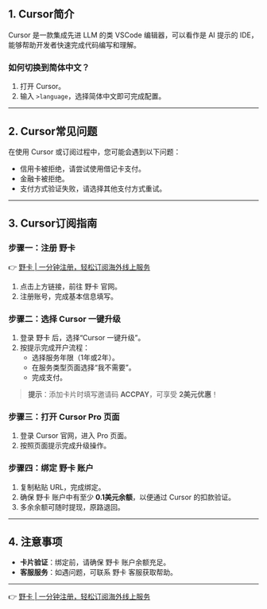 ## 1. Cursor简介

Cursor 是一款集成先进 LLM 的类 VSCode 编辑器，可以看作是 AI 提示的 IDE，能够帮助开发者快速完成代码编写和理解。

### 如何切换到简体中文？

1. 打开 Cursor。
2. 输入 `>language`，选择简体中文即可完成配置。

---

## 2. Cursor常见问题

在使用 Cursor 或订阅过程中，您可能会遇到以下问题：

- 信用卡被拒绝，请尝试使用借记卡支付。
- 金融卡被拒绝。
- 支付方式验证失败，请选择其他支付方式重试。

---

## 3. Cursor订阅指南

### 步骤一：注册 野卡

👉 [野卡 | 一分钟注册，轻松订阅海外线上服务](https://bit.ly/bewildcard)

1. 点击上方链接，前往 野卡 官网。
2. 注册账号，完成基本信息填写。

### 步骤二：选择 Cursor 一键升级

1. 登录 野卡 后，选择“Cursor 一键升级”。
2. 按提示完成开户流程：
   - 选择服务年限（1年或2年）。
   - 在服务类型页面选择“我不需要”。
   - 完成支付。

> **提示**：添加卡片时填写邀请码 **ACCPAY**，可享受 **2美元优惠**！

### 步骤三：打开 Cursor Pro 页面

1. 登录 Cursor 官网，进入 Pro 页面。
2. 按照页面提示完成升级操作。

### 步骤四：绑定 野卡 账户

1. 复制粘贴 URL，完成绑定。
2. 确保 野卡 账户中有至少 **0.1美元余额**，以便通过 Cursor 的扣款验证。
3. 多余余额可随时提现，原路退回。

---

## 4. 注意事项

- **卡片验证**：绑定前，请确保 野卡 账户余额充足。
- **客服服务**：如遇问题，可联系 野卡 客服获取帮助。

---

👉 [野卡 | 一分钟注册，轻松订阅海外线上服务](https://bit.ly/bewildcard)